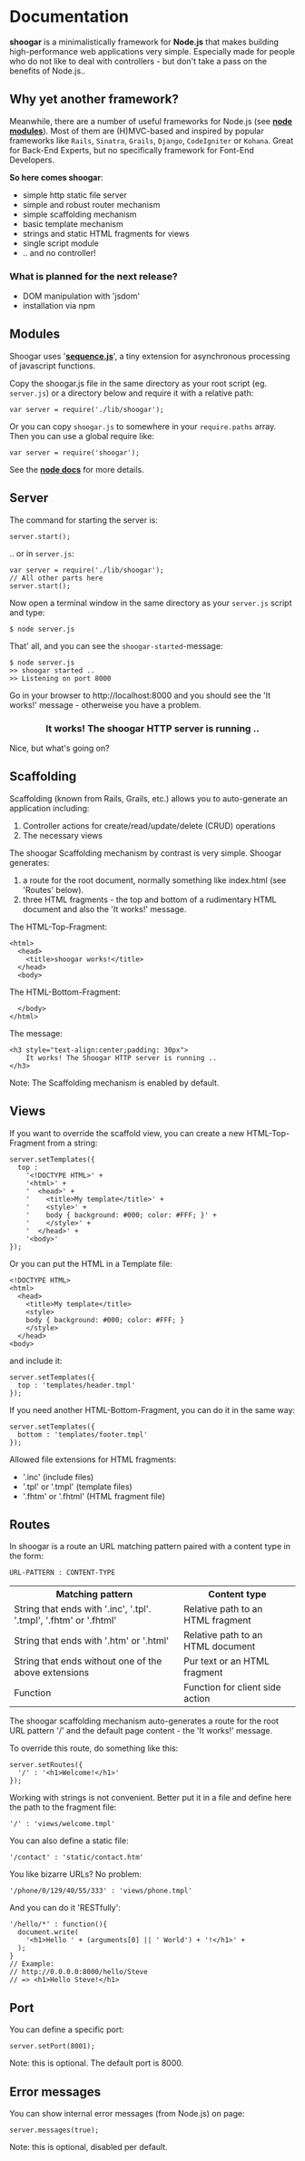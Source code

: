 # Documentation

**shoogar** is a minimalistically framework for **Node.js** that makes building high-performance web applications very simple. Especially made for people who do not like to deal with controllers - but don't take a pass on the benefits of Node.js..


## Why yet another framework?

Meanwhile, there are a number of useful frameworks for Node.js (see **[node modules][]**). Most of them are (H)MVC-based and inspired by popular  frameworks like `Rails`, `Sinatra`, `Grails`, `Django`, `CodeIgniter` or `Kohana`. Great for Back-End Experts, but no specifically framework for Font-End Developers.

**So here comes shoogar**:

* simple http static file server
* simple and robust router mechanism
* simple scaffolding mechanism
* basic template mechanism
* strings and static HTML fragments for views
* single script module 
* .. and no controller!


### What is planned for the next release?

* DOM manipulation with 'jsdom'
* installation via npm

## Modules

Shoogar uses '**[sequence.js][]**', a tiny extension for asynchronous processing of javascript functions.

Copy the shoogar.js file in the same directory as your root script (eg. `server.js`) or a directory below and require it with a relative path:

    var server = require('./lib/shoogar');
  
Or you can copy `shoogar.js` to somewhere in your `require.paths` array. Then you can use a global require like:

    var server = require('shoogar');
    
See the **[node docs][]** for more details.


## Server

The command for starting the server is: 

	server.start();
	
.. or in `server.js`:

	var server = require('./lib/shoogar');
	// All other parts here
	server.start();
	
Now open a terminal window in the same directory as your `server.js` script and type:

	$ node server.js
	
That' all, and you can see the `shoogar-started`-message: 

	$ node server.js
	>> shoogar started .. 
	>> Listening on port 8000
	
Go in your browser to http://localhost:8000 and you should see the 'It works!' message - otherweise you have a problem.

<h3 style="text-align:center;">It works! The shoogar HTTP server is running ..</h3>

Nice, but what's going on?

## Scaffolding

Scaffolding (known from Rails, Grails, etc.) allows you to auto-generate an application including:

1. Controller actions for create/read/update/delete (CRUD) operations
2. The necessary views

The shoogar Scaffolding mechanism by contrast is very simple. Shoogar generates:

1. a route for the root document, normally something like index.html (see 'Routes' below).
2. three HTML fragments - the top and bottom of a rudimentary HTML document and also the 'It works!' message.

The HTML-Top-Fragment:

	<html>
	  <head>
	    <title>shoogar works!</title>
	  </head>
	  <body>

The HTML-Bottom-Fragment:

	  </body>
	</html>

The message:

	<h3 style="text-align:center;padding: 30px">
		It works! The Shoogar HTTP server is running .. 
	</h3>

Note: The Scaffolding mechanism is enabled by default. 



## Views
	
If you want to override the scaffold view, you can create a new HTML-Top-Fragment from a string:

	server.setTemplates({
	  top : 
	    '<!DOCTYPE HTML>' +
	    '<html>' + 
	    '  <head>' +
	    '    <title>My template</title>' +
	    '    <style>' +
	    '    body { background: #000; color: #FFF; }' +
	    '    </style>' +
	    '  </head>' +
	    '<body>'
	});	
	
Or you can put the HTML in a Template file:

	<!DOCTYPE HTML>
	<html> 
	  <head>
	    <title>My template</title>
	    <style>
	    body { background: #000; color: #FFF; }
	    </style>
	  </head>
	<body>

and include it:

	server.setTemplates({
	  top : 'templates/header.tmpl'
	});
	
If you need another HTML-Bottom-Fragment, you can do it in the same way:

	server.setTemplates({
	  bottom : 'templates/footer.tmpl'
	});

Allowed file extensions for HTML fragments:

* '.inc' (include files)
* '.tpl' or '.tmpl' (template files)
* '.fhtm' or '.fhtml' (HTML fragment file)

## Routes

In shoogar is a route an URL matching pattern paired with a content type in the form:

	URL-PATTERN : CONTENT-TYPE

<table>
    <tr>
        <th>Matching pattern</th>
        <th>Content type</th>
    </tr>
    <tr>
        <td>String that ends with '.inc', '.tpl'. '.tmpl', '.fhtm' or '.fhtml'</td>
        <td>Relative path to an HTML fragment</td>
    </tr>
    <tr>
        <td>String that ends with '.htm' or '.html'</td>
        <td>Relative path to an HTML document</td>
    </tr>
    <tr>
        <td>String that ends without one of the above extensions</td>
        <td>Pur text or an HTML fragment</td>
    </tr>
    <tr>
        <td>Function</td>
        <td>Function for client side action</td>
    </tr>
</table>


The shoogar scaffolding mechanism auto-generates a route for the root URL pattern '/' and the default page content - the 'It works!' message.

To override this route, do something like this:

	server.setRoutes({
	  '/' : '<h1>Welcome!</h1>'	
	});

Working with strings is not convenient. Better put it in a file and define here the path to the fragment file:

	'/' : 'views/welcome.tmpl'

You can also define a static file:

	'/contact' : 'static/contact.htm'

You like bizarre URLs? No problem:

	'/phone/0/129/40/55/333' : 'views/phone.tmpl'

And you can do it 'RESTfully':

	'/hello/*' : function(){
	  document.write(
	    '<h1>Hello ' + (arguments[0] || ' World') + '!</h1>' +
	  );
	}
	// Example: 
	// http://0.0.0.0:8000/hello/Steve 
	// => <h1>Hello Steve!</h1>
	
	
## Port

You can define a specific port: 

	server.setPort(8001);

Note: this is optional. The default port is 8000.


## Error messages

You can show internal error messages (from Node.js) on page: 

	server.messages(true);

Note: this is optional, disabled per default.


[node docs]: http://nodejs.org/api/modules.html
[node modules]: https://github.com/ry/node/wiki/modules
[sequence.js]: http://github.com/up/sequence
